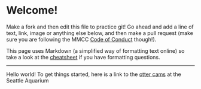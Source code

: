 # Welcome!
Make a fork and then edit this file to practice git! Go ahead and add a line of text, link, image or anything else below, and then make a pull request (make sure you are following the MMCC [Code of Conduct](https://docs.google.com/document/d/1ocGjjRqY83atZeBp4e4FgCNsmufVah_xvEEtt-PPHOw/edit?usp=sharing) though!).

This page uses Markdown (a simplified way of formatting text online) so take a look at the [cheatsheet](https://github.com/adam-p/markdown-here/wiki/markdown-cheatsheet) if you have formatting questions.

---
Hello world! To get things started, here is a link to the [otter cams](https://www.seattleaquarium.org/animals/live-cams/) at the Seattle Aquarium
